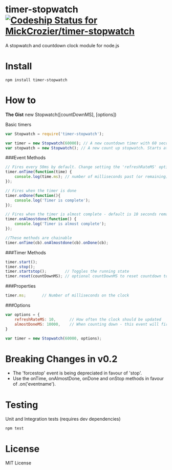 
timer-stopwatch [![Codeship Status for MickCrozier/timer-stopwatch](https://codeship.io/projects/d68910a0-e989-0131-eba0-368dc75eab9e/status)](https://codeship.io/projects/26196)
========================

A stopwatch and countdown clock module for node.js


Install
======

```shell
npm install timer-stopwatch
```


How to
======
**The Gist**
new Stopwatch([countDownMS], [options])


Basic timers
```js
var Stopwatch = require('timer-stopwatch');

var timer = new Stopwatch(60000); // A new countdown timer with 60 seconds
var stopwatch = new Stopwatch(); // A new count up stopwatch. Starts at 0.
```

###Event Methods
```js
// Fires every 50ms by default. Change setting the 'refreshRateMS' options
timer.onTime(function(time) {
	console.log(time.ms); // number of milliseconds past (or remaining);
});

// Fires when the timer is done
timer.onDone(function(){
	console.log('Timer is complete');
});

// Fires when the timer is almost complete - default is 10 seconds remaining. Change with 'almostDoneMS' option
timer.onAlmostdone(function() {
	console.log('Timer is almost complete');
});

//These methods are chainable
timer.onTime(cb).onAlmostdone(cb).onDone(cb);

```

###Timer Methods
```js
timer.start();
timer.stop();
timer.startstop();        // Toggles the running state
timer.reset(countDownMS); // optional countDownMS to reset countdown to that many milliseconds
```

###Properties
```js
timer.ms;		// Number of milliseconds on the clock
```



###Options
```js
var options = {
	refreshRateMS: 10,		// How often the clock should be updated
	almostDoneMS: 10000, 	// When counting down - this event will fire with this many milliseconds remaining on the clock
}

var timer = new Stopwatch(60000, options);
```

Breaking Changes in v0.2
======

- The 'forcestop' event is being depreciated in favour of 'stop'.
- Use the onTime, onAlmostDone, onDone and onStop methods in favour of .on('eventname').

Testing
======

Unit and Integration tests (requires dev dependencies)
```shell
npm test
```

License
======
MIT License


